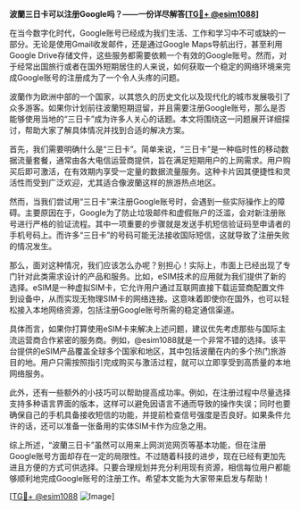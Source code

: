 **波蘭三日卡可以注册Google吗？——一份详尽解答[[TG💪+ @esim1088](https://t.me/s/esim1088)]**

在当今数字化时代，Google账号已经成为我们生活、工作和学习中不可或缺的一部分。无论是使用Gmail收发邮件，还是通过Google Maps导航出行，甚至利用Google Drive存储文件，这些服务都需要依赖一个有效的Google账号。然而，对于经常出国旅行或者在国外短期居住的人来说，如何获取一个稳定的网络环境来完成Google账号的注册成为了一个令人头疼的问题。

波蘭作为欧洲中部的一个国家，以其悠久的历史文化以及现代化的城市发展吸引了众多游客。如果你计划前往波蘭短期逗留，并且需要注册Google账号，那么是否能够使用当地的“三日卡”成为许多人关心的话题。本文将围绕这一问题展开详细探讨，帮助大家了解具体情况并找到合适的解决方案。

首先，我们需要明确什么是“三日卡”。简单来说，“三日卡”是一种临时性的移动数据流量套餐，通常由各大电信运营商提供，旨在满足短期用户的上网需求。用户购买后即可激活，在有效期内享受一定量的数据流量服务。这种卡片因其便捷性和灵活性而受到广泛欢迎，尤其适合像波蘭这样的旅游热点地区。

然而，当我们尝试用“三日卡”来注册Google账号时，会遇到一些实际操作上的障碍。主要原因在于，Google为了防止垃圾邮件和虚假账户的泛滥，会对新注册账号进行严格的验证流程。其中一项重要的步骤就是发送手机短信验证码至申请者的手机号码上。而许多“三日卡”的号码可能无法接收国际短信，这就导致了注册失败的情况发生。

那么，面对这种情况，我们应该怎么办呢？别担心！实际上，市面上已经出现了专门针对此类需求设计的产品和服务。比如，eSIM技术的应用就为我们提供了新的选择。eSIM是一种虚拟SIM卡，它允许用户通过互联网直接下载运营商配置文件到设备中，从而实现无物理SIM卡的网络连接。这意味着即使你在国外，也可以轻松接入本地网络资源，包括注册Google账号所需的稳定通信渠道。

具体而言，如果你打算使用eSIM卡来解决上述问题，建议优先考虑那些与国际主流运营商合作紧密的服务商。例如，@esim1088就是一个非常不错的选择。该平台提供的eSIM产品覆盖全球多个国家和地区，其中包括波蘭在内的多个热门旅游目的地。用户只需按照指引完成购买与激活过程，就可以立即享受到高质量的本地网络服务。

此外，还有一些额外的小技巧可以帮助提高成功率。例如，在注册过程中尽量选择支持多种语言界面的版本，这样可以避免因语言不通而导致的操作失误；同时也要确保自己的手机具备接收短信的功能，并提前检查信号强度是否良好。如果条件允许的话，还可以准备一张备用的实体SIM卡作为应急之用。

综上所述，“波蘭三日卡”虽然可以用来上网浏览网页等基本功能，但在注册Google账号方面却存在一定的局限性。不过随着科技的进步，现在已经有更加先进且方便的方式可供选择。只要合理规划并充分利用现有资源，相信每位用户都能够顺利地完成Google账号的注册工作。希望本文能为大家带来启发与帮助！

[[TG💪+ @esim1088](https://t.me/s/esim1088) ![Image](https://i.postimg.cc/4NQfJmqS/Snipaste-2025-05-13-00-14-12.png)]